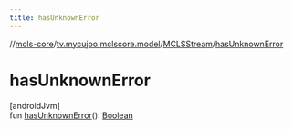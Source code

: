 ```yaml
---
title: hasUnknownError
---
```

//[mcls-core](../../../index.html)/[tv.mycujoo.mclscore.model](../index.html)/[MCLSStream](index.html)/[hasUnknownError](has-unknown-error.html)



# hasUnknownError



[androidJvm]\
fun [hasUnknownError](has-unknown-error.html)(): [Boolean](https://kotlinlang.org/api/latest/jvm/stdlib/kotlin/-boolean/index.html)




